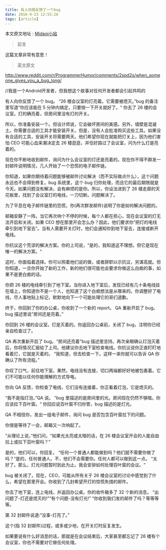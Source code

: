 ```yaml
---
title: 有人向我反馈了一个bug
date: 2016-9-23 12:55:26
tags: [article]
---
```

本文原文地址 : [Midaoi小站](http://www.midaoi.com/2015/08/28/bug/)
>前言

这篇文章非常有意思！

> 英文原文

http://www.reddit.com/r/ProgrammerHumor/comments/2spd2s/when_someone_gives_you_a_bug_long/
<!--more-->
//我是一个Android开发者，但我想这个故事对任何开发者都会引起共鸣的

有人向你反馈了一个 bug。 “26 楼会议室的灯亮着。它需要被熄灭。”bug 的备注里写道“你应该能在 5 分钟内搞定，只要按一下开关就好了。“ 你去了 26 楼的会议室。灯的确亮着，但房间里没有灯的开关。

所以，你准备安装一个。但设计师说，它会破坏房间的美感。另外，墙壁是混凝土。你需要合适的工具才能安装开关。但是，没有人会批准购买这些工具。如果没有合适的工具，安装开关将需要两天。他们希望你现在就能把灯关上，因为他们害怕 CEO 可能心血来潮决定去 26 楼逛逛，并恰好路过了会议室，问为什么灯是亮着的。

现在你不断地收到邮件，询问为什么会议室的灯还是亮着的。现在你不得不群发一封邮件说明情况，几人开始了一个恐慌的电子邮件链。

你知道，如果你期待着问题能够被邮件讨论解决（而不实际做点什么），这个问题永远也不会得到修复。bug 系统里，这个 bug 归你处理，而且它的最后期限就是今天。如果问题没有解决，会有麻烦的是你。所以，你设法进到了 26 楼走廊的天花板里，找到了会议室灯的电线，一刀切断。问题解决了。

为了平息在电子邮件链里的恐慌，你(再次群发邮件)说明了你是如何解决问题的。

邮箱安静了一阵。当它再次响个不停的时候，每个人都在担心，现在会议室的灯无法开启和关闭。如果 CEO 想在那里开会怎么办？因此，他们要求你“把灯的电线牵引到地下室去”。当有人需要开关灯时，他们会通知你到地下室去，连接或断开电线。

你抗议这个荒谬的解决方案。你的上司说，“是的，我知道这不理想。但它是现在唯一的解决方案。“

这时，你面临着选择。你可以照着他们说的做，或者辞职以示抗议，另谋高就。但你知道，一旦你开始了新的工作，新的他们很可能也会要求你做这么白痴的事，如果不是更白痴的话。

你把 26 楼的电线牵引到了地下室。当你进入地下室后，发现已经有几十条电线挂在墙上，你知道你不是一个人，也知道了这个白痴想法是从哪来的。你调整好了电线，尽人事地贴上标记，默默地向下一个可能处理它的哥们道歉。

终于，你回到了你的办公桌，你收到了一个新的 report。 QA 重新开启了 bug。bug 描述里说“房间还是亮着。”

你回到 26 楼的会议室。灯是灭着的。你返回办公桌前，关闭了 bug，注明你已经亲自检查过了。

QA 再次重新开启了 bug。“房间还亮着”bug 描述里坚持。再次亲眼确认灯泡灭着后，你将情况汇报给了上司。他建议你去地下室检查电线。你抗议说你正直盯盯地看着灯，它就是灭着的。 “我知道，但去检查一下。这样一来你就可以告诉 QA 你确认了所有流程。”

你叹了口气，前往地下室。果然，电线没有连接，切口两端都好好地被包裹着。它们不可能以任何你能理解的方式导电。

你向 QA 反馈，你检查了电线，它们没有连接着，你正看着灯泡，它是熄灭的。

“我不是指灯泡，”QA 说。 “bug 里描述的是房间里的光。房间现在仍然不够暗。你应该拉下百叶窗。“
你回应说百叶窗不归你管，bug 描述的是灯光。

QA 不相信你，发出一组电子邮件，询问 bug 是否包含百叶窗拉下的问题。

你很是等待了一会，邮箱又一次响起了。

“从理论上说，”他们问，“如果光太亮或太暗的话，在 26 楼会议室开会的人能自由拉上或拉下百叶窗吗？”

是的，他们可以，你回复。 “任何一个普通人都能做到吗？他们就不需要你做了吗？“是的，任何普通人。不，他们不会需要你。任何人都可以做到这一点。 “太好了。那么，灯光问题暂时到此为止。我会安排如何处理百叶窗的会议。“

bug 被关闭了。现在，CEO，可能从所有关于 26 楼会议室的讨论中感觉到了什么，希望在那里开会。你收到了几封希望开灯的惊慌失措的邮件。

你去了地下室，连上电线，并返回办公桌。你的收件箱多了 32 个新的消息。 “出问题了-灯还是熄灭的!”“有个问题-没有灯光!” “你收到我们发的邮件了吗？等等等等。

第 32 封邮件说道:“没事-灯亮了。”

这个(指 32 封邮件)过程，或多或少地，在开关灯时反复发生。

如果要说有什么好消息的话，那就是在会议结束后，大家甚至都忘记了 26 楼有个会议室，你也不需要对它做任何处理。


